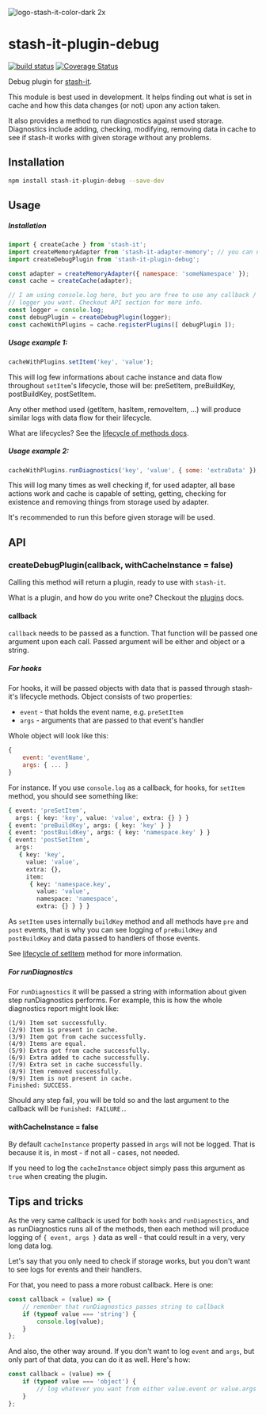 ![logo-stash-it-color-dark 2x](https://user-images.githubusercontent.com/1819138/30385483-99fd209c-98a7-11e7-85e2-595791d8d894.png)

# stash-it-plugin-debug

[![build status](https://img.shields.io/travis/smolak/stash-it-adapter-memory/master.svg?style=flat-square)](https://travis-ci.org/smolak/stash-it-adapter-memory)
[![Coverage Status](https://coveralls.io/repos/github/smolak/stash-it-adapter-memory/badge.svg?branch=master)](https://coveralls.io/github/smolak/stash-it-adapter-memory)

Debug plugin for [stash-it](https://www.npmjs.com/package/stash-it).

This module is best used in development. It helps finding out what is
set in cache and how this data changes (or not) upon any action taken.

It also provides a method to run diagnostics against used storage.
Diagnostics include adding, checking, modifying, removing data in cache
to see if stash-it works with given storage without any problems.

## Installation

```sh
npm install stash-it-plugin-debug --save-dev
```

## Usage

##### Installation

```javascript
import { createCache } from 'stash-it';
import createMemoryAdapter from 'stash-it-adapter-memory'; // you can use any adapter you like
import createDebugPlugin from 'stash-it-plugin-debug';

const adapter = createMemoryAdapter({ namespace: 'someNamespace' });
const cache = createCache(adapter);

// I am using console.log here, but you are free to use any callback /
// logger you want. Checkout API section for more info.
const logger = console.log;
const debugPlugin = createDebugPlugin(logger);
const cacheWithPlugins = cache.registerPlugins([ debugPlugin ]);
```

##### Usage example 1:

```javascript
cacheWithPlugins.setItem('key', 'value');
```

This will log few informations about cache instance and data flow throughout `setItem`'s lifecycle, those will be: preSetItem, preBuildKey, postBuildKey, postSetItem.

Any other method used (getItem, hasItem, removeItem, ...) will produce similar logs with data flow for their lifecycle.

What are lifecycles? See the [lifecycle of methods docs](https://jaceks.gitbooks.io/stash-it/content/advanced-usage/lifecycle-of-methods.html).

##### Usage example 2:

```javascript
cacheWithPlugins.runDiagnostics('key', 'value', { some: 'extraData' });
```

This will log many times as well checking if, for used adapter, all base actions work and cache is capable of setting, getting, checking for existence and removing things from storage used by adapter.

It's recommended to run this before given storage will be used.

## API

### createDebugPlugin(callback, withCacheInstance = false)

Calling this method will return a plugin, ready to use with `stash-it`.

What is a plugin, and how do you write one? Checkout the
[plugins](https://jaceks.gitbooks.io/stash-it/content/advanced-usage/plugins.html)
docs.

#### callback

`callback` needs to be passed as a function. That function will be passed
one argument upon each call. Passed argument will be either and object or a string.

##### For hooks

For hooks, it will be passed objects with data that is passed through stash-it's
lifecycle methods. Object consists of two properties:

 - `event` - that holds the event name, e.g. `preSetItem`
 - `args` - arguments that are passed to that event's handler

Whole object will look like this:

```javascript
{
    event: 'eventName',
    args: { ... }
}
```


For instance. If you use `console.log` as a callback,
for hooks, for `setItem` method, you should see something like:

```sh
{ event: 'preSetItem',
  args: { key: 'key', value: 'value', extra: {} } }
{ event: 'preBuildKey', args: { key: 'key' } }
{ event: 'postBuildKey', args: { key: 'namespace.key' } }
{ event: 'postSetItem',
  args:
   { key: 'key',
     value: 'value',
     extra: {},
     item:
      { key: 'namespace.key',
        value: 'value',
        namespace: 'namespace',
        extra: {} } } }
```

As `setItem` uses internally `buildKey` method and all methods have
`pre` and `post` events, that is why you can see logging of `preBuildKey` and `postBuildKey` and data passed to handlers of those events.

See [lifecycle of setItem](https://jaceks.gitbooks.io/stash-it/content/api/cacheinstance.html#setitemkey-value-extra) method for more information.


##### For runDiagnostics

For `runDiagnostics` it will be passed a string with information about
given step runDiagnostics performs. For example, this is how the whole
diagnostics report might look like:

```
(1/9) Item set successfully.
(2/9) Item is present in cache.
(3/9) Item got from cache successfully.
(4/9) Items are equal.
(5/9) Extra got from cache successfully.
(6/9) Extra added to cache successfully.
(7/9) Extra set in cache successfully.
(8/9) Item removed successfully.
(9/9) Item is not present in cache.
Finished: SUCCESS.
```

Should any step fail, you will be told so and the last argument to the
callback will be `Funished: FAILURE.`.

#### withCacheInstance = false

By default `cacheInstance` property passed in `args` will not be logged.
That is because it is, in most - if not all - cases, not needed.

If you need to log the `cacheInstance` object simply pass this argument as `true` when creating the plugin.


## Tips and tricks

As the very same callback is used for both `hooks` and `runDiagnostics`,
and as runDiagnostics runs all of the methods, then each method will
produce logging of `{ event, args }` data as well - that could result in a very, very long data log.

Let's say that you only need to check if storage works, but you don't want to see logs for events and their handlers.

For that, you need to pass a more robust callback. Here is one:

```javascript
const callback = (value) => {
    // remember that runDiagnostics passes string to callback
    if (typeof value === 'string') {
        console.log(value);
    }
};
```

And also, the other way around. If you don't want to log `event` and `args`, but only part of that data, you can do it as well. Here's how:

```javascript
const callback = (value) => {
    if (typeof value === 'object') {
        // log whatever you want from either value.event or value.args
    }
};
```
